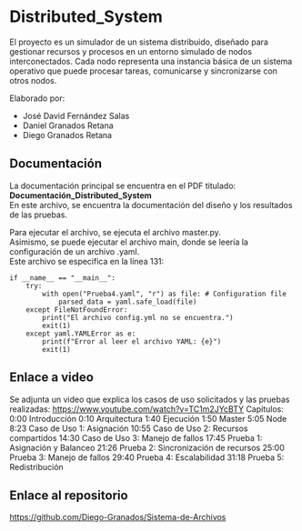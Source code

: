 # Distributed_System

El proyecto es un simulador de un sistema distribuido, diseñado para gestionar recursos y procesos en un entorno simulado de nodos interconectados. Cada nodo representa una instancia básica de un sistema operativo que puede procesar tareas, comunicarse y sincronizarse con otros nodos.

Elaborado por:

- José David Fernández Salas
- Daniel Granados Retana
- Diego Granados Retana

## Documentación

La documentación principal se encuentra en el PDF titulado: **Documentación_Distributed_System**  
En este archivo, se encuentra la documentación del diseño y los resultados de las pruebas.

Para ejecutar el archivo, se ejecuta el archivo master.py.  
Asimismo, se puede ejecutar el archivo main, donde se leería la configuración de un archivo .yaml.  
Este archivo se especifica en la línea 131:

```
if __name__ == "__main__":
    try:
        with open("Prueba4.yaml", "r") as file: # Configuration file
            parsed_data = yaml.safe_load(file)
    except FileNotFoundError:
        print("El archivo config.yml no se encuentra.")
        exit(1)
    except yaml.YAMLError as e:
        print(f"Error al leer el archivo YAML: {e}")
        exit(1)

```

## Enlace a video

Se adjunta un video que explica los casos de uso solicitados y las pruebas realizadas:
https://www.youtube.com/watch?v=TC1m2JYcBTY
Capítulos:
0:00 Introducción
0:10 Arquitectura
1:40 Ejecución
1:50 Master
5:05 Node
8:23 Caso de Uso 1: Asignación
10:55 Caso de Uso 2: Recursos compartidos
14:30 Caso de Uso 3: Manejo de fallos
17:45 Prueba 1: Asignación y Balanceo
21:26 Prueba 2: Sincronización de recursos
25:00 Prueba 3: Manejo de fallos
29:40 Prueba 4: Escalabilidad
31:18 Prueba 5: Redistribución

## Enlace al repositorio

https://github.com/Diego-Granados/Sistema-de-Archivos
